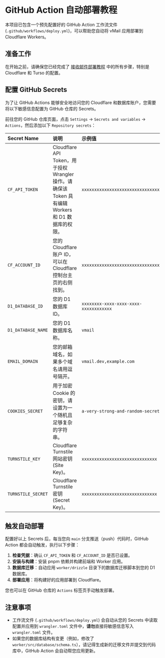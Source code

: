 # GitHub Action 自动部署教程

本项目已包含一个预先配置好的 GitHub Action 工作流文件 (`.github/workflows/deploy.yml`)，可以帮助您自动将 vMail 应用部署到 Cloudflare Workers。

## 准备工作

在开始之前，请确保您已经完成了 [接收邮件部署教程](/docs/receive-tutorial.md) 中的所有步骤，特别是 Cloudflare 和 Turso 的配置。

## 配置 GitHub Secrets

为了让 GitHub Actions 能够安全地访问您的 Cloudflare 和数据库账户，您需要将以下敏感信息配置为 GitHub 仓库的 Secrets。

前往您的 GitHub 仓库页面，点击 `Settings` -> `Secrets and variables` -> `Actions`，然后添加以下 `Repository secrets`：

| Secret Name        | 说明                                                                                               | 示例值                             |
| :----------------- | :------------------------------------------------------------------------------------------------- | :--------------------------------- |
| `CF_API_TOKEN`     | Cloudflare API Token，用于授权 Wrangler 操作。请确保该 Token 具有编辑 Workers 和 D1 数据库的权限。 | `xxxxxxxxxxxxxxxxxxxxxxxxxxxxxxxx` |
| `CF_ACCOUNT_ID`    | 您的 Cloudflare 账户 ID，可以在 Cloudflare 控制台主页的右侧找到。                                | `xxxxxxxxxxxxxxxxxxxxxxxxxxxxxxxx` |
| `D1_DATABASE_ID`   | 您的 D1 数据库 ID。                                                                                | `xxxxxxxx-xxxx-xxxx-xxxx-xxxxxxxxxxxx` |
| `D1_DATABASE_NAME` | 您的 D1 数据库名称。                                                                               | `vmail`                            |
| `EMAIL_DOMAIN`     | 您的邮箱域名，如果多个域名请用逗号隔开。                                                           | `vmail.dev,example.com`            |
| `COOKIES_SECRET`   | 用于加密 Cookie 的密钥，请设置为一个随机且足够复杂的字符串。                                         | `a-very-strong-and-random-secret`  |
| `TURNSTILE_KEY`    | Cloudflare Turnstile 网站密钥 (Site Key)。                                                         | `xxxxxxxxxxxxxxxxxxxxxxxxxxxxxx`   |
| `TURNSTILE_SECRET` | Cloudflare Turnstile 密钥 (Secret Key)。                                                           | `xxxxxxxxxxxxxxxxxxxxxxxxxxxxxx`   |

## 触发自动部署

配置好以上 Secrets 后，每当您向 `main` 分支推送（push）代码时，GitHub Action 都会自动触发，执行以下步骤：

1.  **检查凭据**：确认 `CF_API_TOKEN` 和 `CF_ACCOUNT_ID` 是否已设置。
2.  **安装与构建**：安装 pnpm 依赖并构建前端和 Worker 应用。
3.  **数据库迁移**：自动应用 `worker/drizzle` 目录下的数据库迁移脚本到您的 D1 数据库。
4.  **部署应用**：将构建好的应用部署到 Cloudflare。

您也可以在 GitHub 仓库的 `Actions` 标签页手动触发部署。

## 注意事项

- 工作流文件 (`.github/workflows/deploy.yml`) 会自动从您的 Secrets 中读取配置并应用到 `wrangler.toml` 文件中，**请勿**直接将敏感信息写入 `wrangler.toml` 文件。
- 如果您的数据库结构有变更（例如，修改了 `worker/src/database/schema.ts`），请记得生成新的迁移文件并提交到代码库中，GitHub Action 会自动帮您应用更新。